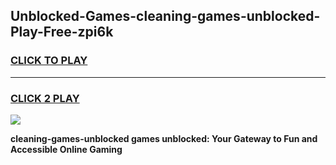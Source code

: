 
## Unblocked-Games-cleaning-games-unblocked-Play-Free-zpi6k
<h3>
<a href="https://premium76.site?title=cleaning-games-unblocked&ref=15A">CLICK TO PLAY</a></h3>
<hr>

<h3>
<a href="https://premium76.site?title=cleaning-games-unblocked&ref=15A">CLICK 2 PLAY</a>
  
</h3>

<a href="https://premium76.site?title=cleaning-games-unblocked&ref=15A"><img src="https://clearcache.store/games.png"></a>


**cleaning-games-unblocked games unblocked: Your Gateway to Fun and Accessible Online Gaming**
